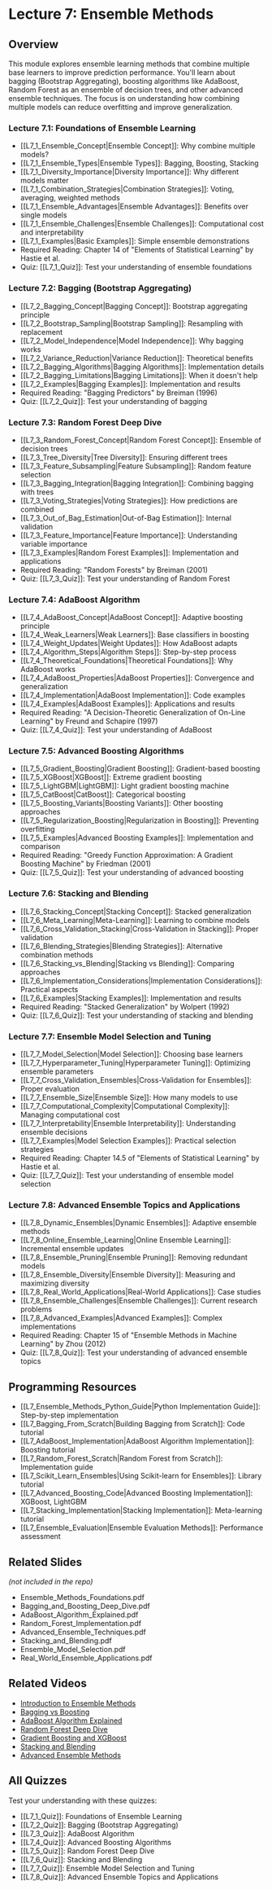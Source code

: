 # Lecture 7: Ensemble Methods

## Overview
This module explores ensemble learning methods that combine multiple base learners to improve prediction performance. You'll learn about bagging (Bootstrap Aggregating), boosting algorithms like AdaBoost, Random Forest as an ensemble of decision trees, and other advanced ensemble techniques. The focus is on understanding how combining multiple models can reduce overfitting and improve generalization.

### Lecture 7.1: Foundations of Ensemble Learning
- [[L7_1_Ensemble_Concept|Ensemble Concept]]: Why combine multiple models?
- [[L7_1_Ensemble_Types|Ensemble Types]]: Bagging, Boosting, Stacking
- [[L7_1_Diversity_Importance|Diversity Importance]]: Why different models matter
- [[L7_1_Combination_Strategies|Combination Strategies]]: Voting, averaging, weighted methods
- [[L7_1_Ensemble_Advantages|Ensemble Advantages]]: Benefits over single models
- [[L7_1_Ensemble_Challenges|Ensemble Challenges]]: Computational cost and interpretability
- [[L7_1_Examples|Basic Examples]]: Simple ensemble demonstrations
- Required Reading: Chapter 14 of "Elements of Statistical Learning" by Hastie et al.
- Quiz: [[L7_1_Quiz]]: Test your understanding of ensemble foundations

### Lecture 7.2: Bagging (Bootstrap Aggregating)
- [[L7_2_Bagging_Concept|Bagging Concept]]: Bootstrap aggregating principle
- [[L7_2_Bootstrap_Sampling|Bootstrap Sampling]]: Resampling with replacement
- [[L7_2_Model_Independence|Model Independence]]: Why bagging works
- [[L7_2_Variance_Reduction|Variance Reduction]]: Theoretical benefits
- [[L7_2_Bagging_Algorithms|Bagging Algorithms]]: Implementation details
- [[L7_2_Bagging_Limitations|Bagging Limitations]]: When it doesn't help
- [[L7_2_Examples|Bagging Examples]]: Implementation and results
- Required Reading: "Bagging Predictors" by Breiman (1996)
- Quiz: [[L7_2_Quiz]]: Test your understanding of bagging

### Lecture 7.3: Random Forest Deep Dive
- [[L7_3_Random_Forest_Concept|Random Forest Concept]]: Ensemble of decision trees
- [[L7_3_Tree_Diversity|Tree Diversity]]: Ensuring different trees
- [[L7_3_Feature_Subsampling|Feature Subsampling]]: Random feature selection
- [[L7_3_Bagging_Integration|Bagging Integration]]: Combining bagging with trees
- [[L7_3_Voting_Strategies|Voting Strategies]]: How predictions are combined
- [[L7_3_Out_of_Bag_Estimation|Out-of-Bag Estimation]]: Internal validation
- [[L7_3_Feature_Importance|Feature Importance]]: Understanding variable importance
- [[L7_3_Examples|Random Forest Examples]]: Implementation and applications
- Required Reading: "Random Forests" by Breiman (2001)
- Quiz: [[L7_3_Quiz]]: Test your understanding of Random Forest

### Lecture 7.4: AdaBoost Algorithm
- [[L7_4_AdaBoost_Concept|AdaBoost Concept]]: Adaptive boosting principle
- [[L7_4_Weak_Learners|Weak Learners]]: Base classifiers in boosting
- [[L7_4_Weight_Updates|Weight Updates]]: How AdaBoost adapts
- [[L7_4_Algorithm_Steps|Algorithm Steps]]: Step-by-step process
- [[L7_4_Theoretical_Foundations|Theoretical Foundations]]: Why AdaBoost works
- [[L7_4_AdaBoost_Properties|AdaBoost Properties]]: Convergence and generalization
- [[L7_4_Implementation|AdaBoost Implementation]]: Code examples
- [[L7_4_Examples|AdaBoost Examples]]: Applications and results
- Required Reading: "A Decision-Theoretic Generalization of On-Line Learning" by Freund and Schapire (1997)
- Quiz: [[L7_4_Quiz]]: Test your understanding of AdaBoost

### Lecture 7.5: Advanced Boosting Algorithms
- [[L7_5_Gradient_Boosting|Gradient Boosting]]: Gradient-based boosting
- [[L7_5_XGBoost|XGBoost]]: Extreme gradient boosting
- [[L7_5_LightGBM|LightGBM]]: Light gradient boosting machine
- [[L7_5_CatBoost|CatBoost]]: Categorical boosting
- [[L7_5_Boosting_Variants|Boosting Variants]]: Other boosting approaches
- [[L7_5_Regularization_Boosting|Regularization in Boosting]]: Preventing overfitting
- [[L7_5_Examples|Advanced Boosting Examples]]: Implementation and comparison
- Required Reading: "Greedy Function Approximation: A Gradient Boosting Machine" by Friedman (2001)
- Quiz: [[L7_5_Quiz]]: Test your understanding of advanced boosting

### Lecture 7.6: Stacking and Blending
- [[L7_6_Stacking_Concept|Stacking Concept]]: Stacked generalization
- [[L7_6_Meta_Learning|Meta-Learning]]: Learning to combine models
- [[L7_6_Cross_Validation_Stacking|Cross-Validation in Stacking]]: Proper validation
- [[L7_6_Blending_Strategies|Blending Strategies]]: Alternative combination methods
- [[L7_6_Stacking_vs_Blending|Stacking vs Blending]]: Comparing approaches
- [[L7_6_Implementation_Considerations|Implementation Considerations]]: Practical aspects
- [[L7_6_Examples|Stacking Examples]]: Implementation and results
- Required Reading: "Stacked Generalization" by Wolpert (1992)
- Quiz: [[L7_6_Quiz]]: Test your understanding of stacking and blending

### Lecture 7.7: Ensemble Model Selection and Tuning
- [[L7_7_Model_Selection|Model Selection]]: Choosing base learners
- [[L7_7_Hyperparameter_Tuning|Hyperparameter Tuning]]: Optimizing ensemble parameters
- [[L7_7_Cross_Validation_Ensembles|Cross-Validation for Ensembles]]: Proper evaluation
- [[L7_7_Ensemble_Size|Ensemble Size]]: How many models to use
- [[L7_7_Computational_Complexity|Computational Complexity]]: Managing computational cost
- [[L7_7_Interpretability|Ensemble Interpretability]]: Understanding ensemble decisions
- [[L7_7_Examples|Model Selection Examples]]: Practical selection strategies
- Required Reading: Chapter 14.5 of "Elements of Statistical Learning" by Hastie et al.
- Quiz: [[L7_7_Quiz]]: Test your understanding of ensemble model selection

### Lecture 7.8: Advanced Ensemble Topics and Applications
- [[L7_8_Dynamic_Ensembles|Dynamic Ensembles]]: Adaptive ensemble methods
- [[L7_8_Online_Ensemble_Learning|Online Ensemble Learning]]: Incremental ensemble updates
- [[L7_8_Ensemble_Pruning|Ensemble Pruning]]: Removing redundant models
- [[L7_8_Ensemble_Diversity|Ensemble Diversity]]: Measuring and maximizing diversity
- [[L7_8_Real_World_Applications|Real-World Applications]]: Case studies
- [[L7_8_Ensemble_Challenges|Ensemble Challenges]]: Current research problems
- [[L7_8_Advanced_Examples|Advanced Examples]]: Complex implementations
- Required Reading: Chapter 15 of "Ensemble Methods in Machine Learning" by Zhou (2012)
- Quiz: [[L7_8_Quiz]]: Test your understanding of advanced ensemble topics

## Programming Resources
- [[L7_Ensemble_Methods_Python_Guide|Python Implementation Guide]]: Step-by-step implementation
- [[L7_Bagging_From_Scratch|Building Bagging from Scratch]]: Code tutorial
- [[L7_AdaBoost_Implementation|AdaBoost Algorithm Implementation]]: Boosting tutorial
- [[L7_Random_Forest_Scratch|Random Forest from Scratch]]: Implementation guide
- [[L7_Scikit_Learn_Ensembles|Using Scikit-learn for Ensembles]]: Library tutorial
- [[L7_Advanced_Boosting_Code|Advanced Boosting Implementation]]: XGBoost, LightGBM
- [[L7_Stacking_Implementation|Stacking Implementation]]: Meta-learning tutorial
- [[L7_Ensemble_Evaluation|Ensemble Evaluation Methods]]: Performance assessment

## Related Slides
*(not included in the repo)*
- Ensemble_Methods_Foundations.pdf
- Bagging_and_Boosting_Deep_Dive.pdf
- AdaBoost_Algorithm_Explained.pdf
- Random_Forest_Implementation.pdf
- Advanced_Ensemble_Techniques.pdf
- Stacking_and_Blending.pdf
- Ensemble_Model_Selection.pdf
- Real_World_Ensemble_Applications.pdf

## Related Videos
- [Introduction to Ensemble Methods](https://www.youtube.com/watch?v=2Mg8OD0IzKc)
- [Bagging vs Boosting](https://www.youtube.com/watch?v=2Mg8OD0IzKc)
- [AdaBoost Algorithm Explained](https://www.youtube.com/watch?v=LsK-xGm_cAW)
- [Random Forest Deep Dive](https://www.youtube.com/watch?v=J4KqNcQbqBI)
- [Gradient Boosting and XGBoost](https://www.youtube.com/watch?v=OtD8wVaFmug)
- [Stacking and Blending](https://www.youtube.com/watch?v=sBrQnBHcZvE)
- [Advanced Ensemble Methods](https://www.youtube.com/watch?v=2Mg8OD0IzKc)

## All Quizzes
Test your understanding with these quizzes:
- [[L7_1_Quiz]]: Foundations of Ensemble Learning
- [[L7_2_Quiz]]: Bagging (Bootstrap Aggregating)
- [[L7_3_Quiz]]: AdaBoost Algorithm
- [[L7_4_Quiz]]: Advanced Boosting Algorithms
- [[L7_5_Quiz]]: Random Forest Deep Dive
- [[L7_6_Quiz]]: Stacking and Blending
- [[L7_7_Quiz]]: Ensemble Model Selection and Tuning
- [[L7_8_Quiz]]: Advanced Ensemble Topics and Applications

